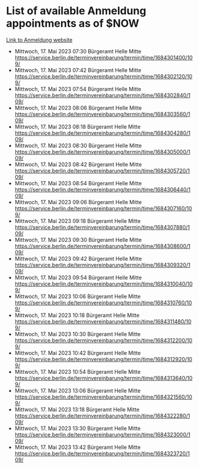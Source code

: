 # List of available Anmeldung appointments as of $NOW
[Link to Anmeldung website](https://service.berlin.de/terminvereinbarung/termin/tag.php?termin=1&anliegen[]=120686&dienstleisterlist=122210,122217,327316,122219,327312,122227,327314,122231,327346,122243,327348,122254,122252,329742,122260,329745,122262,329748,122271,327278,122273,327274,122277,327276,330436,122280,327294,122282,327290,122284,327292,122291,327270,122285,327266,122286,327264,122296,327268,150230,329760,122297,327286,122294,327284,122312,329763,122314,329775,122304,327330,122311,327334,122309,327332,317869,122281,327352,122279,329772,122283,122276,327324,122274,327326,122267,329766,122246,327318,122251,327320,122257,327322,122208,327298,122226,327300&herkunft=http%3A%2F%2Fservice.berlin.de%2Fdienstleistung%2F120686%2F)
- Mittwoch, 17. Mai 2023 07:30 Bürgeramt Helle Mitte https://service.berlin.de/terminvereinbarung/termin/time/1684301400/109/
- Mittwoch, 17. Mai 2023 07:42 Bürgeramt Helle Mitte https://service.berlin.de/terminvereinbarung/termin/time/1684302120/109/
- Mittwoch, 17. Mai 2023 07:54 Bürgeramt Helle Mitte https://service.berlin.de/terminvereinbarung/termin/time/1684302840/109/
- Mittwoch, 17. Mai 2023 08:06 Bürgeramt Helle Mitte https://service.berlin.de/terminvereinbarung/termin/time/1684303560/109/
- Mittwoch, 17. Mai 2023 08:18 Bürgeramt Helle Mitte https://service.berlin.de/terminvereinbarung/termin/time/1684304280/109/
- Mittwoch, 17. Mai 2023 08:30 Bürgeramt Helle Mitte https://service.berlin.de/terminvereinbarung/termin/time/1684305000/109/
- Mittwoch, 17. Mai 2023 08:42 Bürgeramt Helle Mitte https://service.berlin.de/terminvereinbarung/termin/time/1684305720/109/
- Mittwoch, 17. Mai 2023 08:54 Bürgeramt Helle Mitte https://service.berlin.de/terminvereinbarung/termin/time/1684306440/109/
- Mittwoch, 17. Mai 2023 09:06 Bürgeramt Helle Mitte https://service.berlin.de/terminvereinbarung/termin/time/1684307160/109/
- Mittwoch, 17. Mai 2023 09:18 Bürgeramt Helle Mitte https://service.berlin.de/terminvereinbarung/termin/time/1684307880/109/
- Mittwoch, 17. Mai 2023 09:30 Bürgeramt Helle Mitte https://service.berlin.de/terminvereinbarung/termin/time/1684308600/109/
- Mittwoch, 17. Mai 2023 09:42 Bürgeramt Helle Mitte https://service.berlin.de/terminvereinbarung/termin/time/1684309320/109/
- Mittwoch, 17. Mai 2023 09:54 Bürgeramt Helle Mitte https://service.berlin.de/terminvereinbarung/termin/time/1684310040/109/
- Mittwoch, 17. Mai 2023 10:06 Bürgeramt Helle Mitte https://service.berlin.de/terminvereinbarung/termin/time/1684310760/109/
- Mittwoch, 17. Mai 2023 10:18 Bürgeramt Helle Mitte https://service.berlin.de/terminvereinbarung/termin/time/1684311480/109/
- Mittwoch, 17. Mai 2023 10:30 Bürgeramt Helle Mitte https://service.berlin.de/terminvereinbarung/termin/time/1684312200/109/
- Mittwoch, 17. Mai 2023 10:42 Bürgeramt Helle Mitte https://service.berlin.de/terminvereinbarung/termin/time/1684312920/109/
- Mittwoch, 17. Mai 2023 10:54 Bürgeramt Helle Mitte https://service.berlin.de/terminvereinbarung/termin/time/1684313640/109/
- Mittwoch, 17. Mai 2023 13:06 Bürgeramt Helle Mitte https://service.berlin.de/terminvereinbarung/termin/time/1684321560/109/
- Mittwoch, 17. Mai 2023 13:18 Bürgeramt Helle Mitte https://service.berlin.de/terminvereinbarung/termin/time/1684322280/109/
- Mittwoch, 17. Mai 2023 13:30 Bürgeramt Helle Mitte https://service.berlin.de/terminvereinbarung/termin/time/1684323000/109/
- Mittwoch, 17. Mai 2023 13:42 Bürgeramt Helle Mitte https://service.berlin.de/terminvereinbarung/termin/time/1684323720/109/
